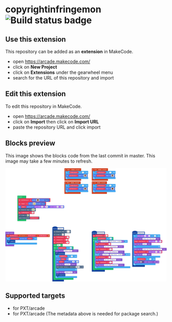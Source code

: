 # copyrightinfringemon ![Build status badge](https://github.com/technocampsjack/copyrightinfringemon/workflows/MakeCode/badge.svg)



## Use this extension

This repository can be added as an **extension** in MakeCode.

* open https://arcade.makecode.com/
* click on **New Project**
* click on **Extensions** under the gearwheel menu
* search for the URL of this repository and import

## Edit this extension

To edit this repository in MakeCode.

* open https://arcade.makecode.com/
* click on **Import** then click on **Import URL**
* paste the repository URL and click import

## Blocks preview

This image shows the blocks code from the last commit in master.
This image may take a few minutes to refresh.

![A rendered view of the blocks](https://github.com/technocampsjack/copyrightinfringemon/raw/master/.makecode/blocks.png)

## Supported targets

* for PXT/arcade
* for PXT/arcade
(The metadata above is needed for package search.)

